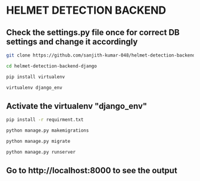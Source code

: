 # HELMET DETECTION BACKEND

## Check the settings.py file once for correct DB settings and change it accordingly

```Bash
git clone https://github.com/sanjith-kumar-048/helmet-detection-backend-django.git
```

```Bash
cd helmet-detection-backend-django
```

```Bash
pip install virtualenv
```

```Bash
virtualenv django_env
```

## Activate the virtualenv "django_env"

```Bash
pip install -r requirment.txt
```

```Bash
python manage.py makemigrations
```

```Bash
python manage.py migrate
```

```Bash
python manage.py runserver
```

## Go to http://localhost:8000 to see the output
